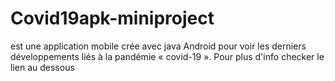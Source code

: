 # Covid19apk-miniproject
est une application mobile crée avec java Android pour voir les
derniers développements liés à la pandémie « covid-19 ». Pour plus d'info
checker le lien au dessous
